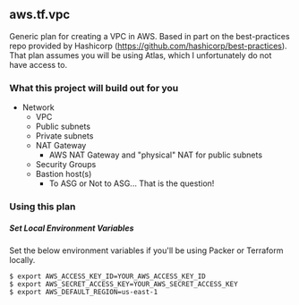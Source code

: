 ## aws.tf.vpc

Generic plan for creating a VPC in AWS. Based in part on the best-practices repo provided by Hashicorp (https://github.com/hashicorp/best-practices). That plan assumes you will be using Atlas, which I unfortunately do not have access to.


### What this project will build out for you

- Network
  - VPC
  - Public subnets
  - Private subnets
  - NAT Gateway
    - AWS NAT Gateway and "physical" NAT for public subnets
  - Security Groups
  - Bastion host(s)
    - To ASG or Not to ASG... That is the question!

### Using this plan

##### Set Local Environment Variables

Set the below environment variables if you'll be using Packer or Terraform locally.

    $ export AWS_ACCESS_KEY_ID=YOUR_AWS_ACCESS_KEY_ID
    $ export AWS_SECRET_ACCESS_KEY=YOUR_AWS_SECRET_ACCESS_KEY
    $ export AWS_DEFAULT_REGION=us-east-1
